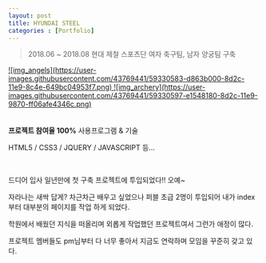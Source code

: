```yaml
---
layout: post
title: HYUNDAI STEEL
categories : [Portfolio]
---
```

> 2018.06 ~ 2018.08 현대 제철 스포츠단 여자 축구팀, 남자 양궁팀 구축

<a class="img_company cal2" href="https://www.hyundai-steel.com/sports/red/index.hds" title="현대제철 레드엔젤스 바로가기">
![img_angels](https://user-images.githubusercontent.com/43769441/59330583-d863b000-8d2c-11e9-8c4e-649bc04953f7.png)
</a>
<a class="img_company cal2" href="https://www.hyundai-steel.com/sports/hsa/index.hds" title="현대제철 남자 양궁팀 바로가기">
![img_archery](https://user-images.githubusercontent.com/43769441/59330597-e1548180-8d2c-11e9-9870-ff06afe4346c.png)
</a>
<br>
<br>
<br>
<strong>프로젝트 참여율 100%</strong>
<span>사용프로그램 & 기술</span>
<p>HTML5 / CSS3 / JQUERY / JAVASCRIPT 등...</p>
<br>
<p>드디어 입사 일년만에 첫 구축 프로젝트에 투입되었다!! 오예~</p>
<p>자라나는 새싹 답게? 차근차근 배우고 싶었으나 퍼블 초급 2명이 투입되어 내가 index 부터 대부분의 페이지를 작업 하게 되었다.</p>
<p>학원에서 배웠던 지식을 떠올리며 외롭게 작업했던 프로젝트여서 그런가 애정이 많다.</p>
<p>프로젝트 멤버들도 pm님부터 다 너무 좋아서 지금도 연락하며 모임을 꾸준히 갖고 있다.</p>





